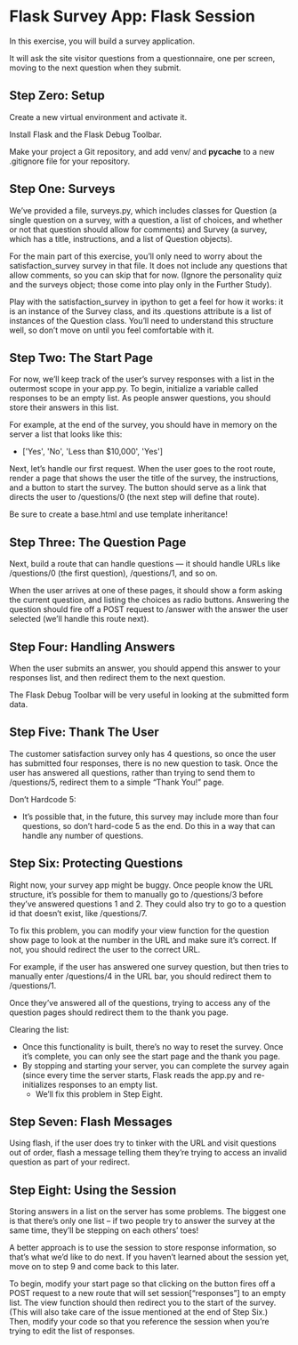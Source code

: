 # Flask Survey App: Flask Session
In this exercise, you will build a survey application.

It will ask the site visitor questions from a questionnaire, one per screen, moving to the next question when they submit.

## Step Zero: Setup
Create a new virtual environment and activate it.

Install Flask and the Flask Debug Toolbar.

Make your project a Git repository, and add venv/ and __pycache__ to a new .gitignore file for your repository.

## Step One: Surveys
We’ve provided a file, surveys.py, which includes classes for Question (a single question on a survey, with a question, a list of choices, and whether or not that question should allow for comments) and Survey (a survey, which has a title, instructions, and a list of Question objects).

For the main part of this exercise, you’ll only need to worry about the satisfaction_survey survey in that file. It does not include any questions that allow comments, so you can skip that for now. (Ignore the personality quiz and the surveys object; those come into play only in the Further Study).

Play with the satisfaction_survey in ipython to get a feel for how it works: it is an instance of the Survey class, and its .questions attribute is a list of instances of the Question class. You’ll need to understand this structure well, so don’t move on until you feel comfortable with it.

## Step Two: The Start Page
For now, we’ll keep track of the user’s survey responses with a list in the outermost scope in your app.py. To begin, initialize a variable called responses to be an empty list. As people answer questions, you should store their answers in this list.

For example, at the end of the survey, you should have in memory on the server a list that looks like this:
- ['Yes', 'No', 'Less than $10,000', 'Yes']

Next, let’s handle our first request. When the user goes to the root route, render a page that shows the user the title of the survey, the instructions, and a button to start the survey. The button should serve as a link that directs the user to /questions/0 (the next step will define that route).

Be sure to create a base.html and use template inheritance!

## Step Three: The Question Page
Next, build a route that can handle questions — it should handle URLs like /questions/0 (the first question), /questions/1, and so on.

When the user arrives at one of these pages, it should show a form asking the current question, and listing the choices as radio buttons. Answering the question should fire off a POST request to /answer with the answer the user selected (we’ll handle this route next).

## Step Four: Handling Answers
When the user submits an answer, you should append this answer to your responses list, and then redirect them to the next question.

The Flask Debug Toolbar will be very useful in looking at the submitted form data.

## Step Five: Thank The User
The customer satisfaction survey only has 4 questions, so once the user has submitted four responses, there is no new question to task. Once the user has answered all questions, rather than trying to send them to /questions/5, redirect them to a simple “Thank You!” page.

Don’t Hardcode 5:
- It’s possible that, in the future, this survey may include more than four questions, so don’t hard-code 5 as the end. Do this in a way that can handle any number of questions.

## Step Six: Protecting Questions
Right now, your survey app might be buggy. Once people know the URL structure, it’s possible for them to manually go to /questions/3 before they’ve answered questions 1 and 2. They could also try to go to a question id that doesn’t exist, like /questions/7.

To fix this problem, you can modify your view function for the question show page to look at the number in the URL and make sure it’s correct. If not, you should redirect the user to the correct URL.

For example, if the user has answered one survey question, but then tries to manually enter /questions/4 in the URL bar, you should redirect them to /questions/1.

Once they’ve answered all of the questions, trying to access any of the question pages should redirect them to the thank you page.

Clearing the list:
- Once this functionality is built, there’s no way to reset the survey. Once it’s complete, you can only see the start page and the thank you page.
- By stopping and starting your server, you can complete the survey again (since every time the server starts, Flask reads the app.py and re-initializes responses to an empty list.
    - We’ll fix this problem in Step Eight.

## Step Seven: Flash Messages
Using flash, if the user does try to tinker with the URL and visit questions out of order, flash a message telling them they’re trying to access an invalid question as part of your redirect.

## Step Eight: Using the Session
Storing answers in a list on the server has some problems. The biggest one is that there’s only one list – if two people try to answer the survey at the same time, they’ll be stepping on each others’ toes!

A better approach is to use the session to store response information, so that’s what we’d like to do next. If you haven’t learned about the session yet, move on to step 9 and come back to this later.

To begin, modify your start page so that clicking on the button fires off a POST request to a new route that will set session[“responses”] to an empty list. The view function should then redirect you to the start of the survey. (This will also take care of the issue mentioned at the end of Step Six.) Then, modify your code so that you reference the session when you’re trying to edit the list of responses.